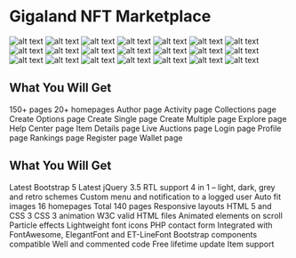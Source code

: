 <h1>Gigaland NFT Marketplace</h1>	

![alt text](https://github.com/fawaz404dev/Gigaland-NFT-Marketplace/blob/main/readmeimg/1.jpg "Gigaland NFT Marketplace")
![alt text](https://github.com/fawaz404dev/Gigaland-NFT-Marketplace/blob/main/readmeimg/2.jpg "Gigaland NFT Marketplace")
![alt text](https://github.com/fawaz404dev/Gigaland-NFT-Marketplace/blob/main/readmeimg/3.jpg "Gigaland NFT Marketplace")
![alt text](https://github.com/fawaz404dev/Gigaland-NFT-Marketplace/blob/main/readmeimg/4.jpg "Gigaland NFT Marketplace")
![alt text](https://github.com/fawaz404dev/Gigaland-NFT-Marketplace/blob/main/readmeimg/5.gif "Gigaland NFT Marketplace")
![alt text](https://github.com/fawaz404dev/Gigaland-NFT-Marketplace/blob/main/readmeimg/6.gif "Gigaland NFT Marketplace")
![alt text](https://github.com/fawaz404dev/Gigaland-NFT-Marketplace/blob/main/readmeimg/7.jpg "Gigaland NFT Marketplace")
![alt text](https://github.com/fawaz404dev/Gigaland-NFT-Marketplace/blob/main/readmeimg/8.jpg "Gigaland NFT Marketplace")
![alt text](https://github.com/fawaz404dev/Gigaland-NFT-Marketplace/blob/main/readmeimg/9.jpg "Gigaland NFT Marketplace")
![alt text](https://github.com/fawaz404dev/Gigaland-NFT-Marketplace/blob/main/readmeimg/10.jpg "Gigaland NFT Marketplace")
![alt text](https://github.com/fawaz404dev/Gigaland-NFT-Marketplace/blob/main/readmeimg/11.jpg "Gigaland NFT Marketplace")
![alt text](https://github.com/fawaz404dev/Gigaland-NFT-Marketplace/blob/main/readmeimg/12.jpg "Gigaland NFT Marketplace")
![alt text](https://github.com/fawaz404dev/Gigaland-NFT-Marketplace/blob/main/readmeimg/13.jpg "Gigaland NFT Marketplace")
![alt text](https://github.com/fawaz404dev/Gigaland-NFT-Marketplace/blob/main/readmeimg/14.jpg "Gigaland NFT Marketplace")
![alt text](https://github.com/fawaz404dev/Gigaland-NFT-Marketplace/blob/main/readmeimg/15.jpg "Gigaland NFT Marketplace")
![alt text](https://github.com/fawaz404dev/Gigaland-NFT-Marketplace/blob/main/readmeimg/16.jpg "Gigaland NFT Marketplace")
![alt text](https://github.com/fawaz404dev/Gigaland-NFT-Marketplace/blob/main/readmeimg/17.jpg "Gigaland NFT Marketplace")
![alt text](https://github.com/fawaz404dev/Gigaland-NFT-Marketplace/blob/main/readmeimg/18.jpg "Gigaland NFT Marketplace")
![alt text](https://github.com/fawaz404dev/Gigaland-NFT-Marketplace/blob/main/readmeimg/19.jpg "Gigaland NFT Marketplace")
![alt text](https://github.com/fawaz404dev/Gigaland-NFT-Marketplace/blob/main/readmeimg/20.jpg "Gigaland NFT Marketplace")
![alt text](https://github.com/fawaz404dev/Gigaland-NFT-Marketplace/blob/main/readmeimg/21.jpg "Gigaland NFT Marketplace")

<h2>What You Will Get</h2>	
150+ pages
20+ homepages
Author page
Activity page
Collections page
Create Options page
Create Single page
Create Multiple page
Explore page
Help Center page
Item Details page
Live Auctions page
Login page
Profile page
Rankings page
Register page
Wallet page
<h2>What You Will Get</h2>
Latest Bootstrap 5
Latest jQuery 3.5
RTL support
4 in 1 – light, dark, grey and retro schemes
Custom menu and notification to a logged user
Auto fit images
16 homepages
Total 140 pages
Responsive layouts
HTML 5 and CSS 3
CSS 3 animation
W3C valid HTML files
Animated elements on scroll
Particle effects
Lightweight font icons
PHP contact form
Integrated with FontAwesome, ElegantFont and ET-LineFont
Bootstrap components compatible
Well and commented code
Free lifetime update
Item support
